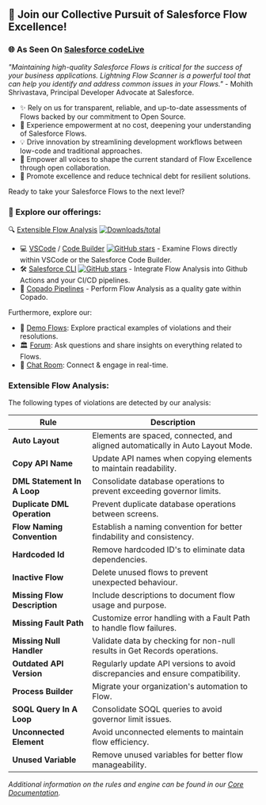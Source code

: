 ## 🤝 Join our Collective Pursuit of Salesforce Flow Excellence!

### 🌐 As Seen On [Salesforce codeLive](https://www.youtube.com/watch?v=VxZWfhTzEqU)

_"Maintaining high-quality Salesforce Flows is critical for the success of your business applications. Lightning Flow Scanner is a powerful tool that can help you identify and address common issues in your Flows."_ - Mohith Shrivastava, Principal Developer Advocate at Salesforce.

- ✨ Rely on us for transparent, reliable, and up-to-date assessments of Flows backed by our commitment to Open Source.
- 🚀 Experience empowerment at no cost, deepening your understanding of Salesforce Flows.
- 💡 Drive innovation by streamlining development workflows between low-code and traditional approaches.
- 🤝 Empower all voices to shape the current standard of Flow Excellence through open collaboration.
- 🌱 Promote excellence and reduce technical debt for resilient solutions.

Ready to take your Salesforce Flows to the next level?
### 🔧 Explore our offerings:

🔍 [Extensible Flow Analysis](#extensible-flow-analysis) [![Downloads/total](https://img.shields.io/npm/dt/lightning-flow-scanner.svg)](https://www.npmjs.com/package/lightning-flow-scanner-core)
  - 💻 [VSCode](https://marketplace.visualstudio.com/items?itemName=ForceConfigControl.lightningflowscanner) / [Code Builder](https://open-vsx.org/extension/ForceConfigControl/lightningflowscanner) [![GitHub stars](https://img.shields.io/github/stars/Lightning-Flow-Scanner/lightning-flow-scanner-vsce)](https://github.com/Lightning-Flow-Scanner/lightning-flow-scanner-vsce/stargazers) - Examine Flows directly within VSCode or the Salesforce Code Builder. 
  - 🛠️ [Salesforce CLI](https://www.npmjs.com/package/lightning-flow-scanner) [![GitHub stars](https://img.shields.io/github/stars/Lightning-Flow-Scanner/lightning-flow-scanner-sfdx)](https://GitHub.com/Lightning-Flow-Scanner/lightning-flow-scanner-sfdx/stargazers/) - Integrate Flow Analysis into Github Actions and your CI/CD pipelines. 
  - 🚦 [Copado Pipelines](https://success.copado.com/s/listing-detail?recordId=a54P7000003G3gBIAS) - Perform Flow Analysis as a quality gate within Copado.

Furthermore, explore our:
- 📂 [Demo Flows](https://github.com/Lightning-Flow-Scanner/lightning-flow-scanner-example-flows): Explore practical examples of violations and their resolutions.
- 🏛️ [Forum](https://github.com/orgs/Lightning-Flow-Scanner/discussions): Ask questions and share insights on everything related to Flows.
- 💬 [Chat Room](https://matrix.to/#/#lightning-flow-scanner:matrix.org): Connect & engage in real-time.

### Extensible Flow Analysis: 
The following types of violations are detected by our analysis:

| Rule | Description |
|--------------------------|-------------|
| **Auto Layout**  | Elements are spaced, connected, and aligned automatically in Auto Layout Mode. |
| **Copy API Name**  | Update API names when copying elements to maintain readability. |
| **DML Statement In A Loop** | Consolidate database operations to prevent exceeding governor limits. |
| **Duplicate DML Operation**  | Prevent duplicate database operations between screens. |
| **Flow Naming Convention**  | Establish a naming convention for better findability and consistency. |
| **Hardcoded Id**  | Remove hardcoded ID's to eliminate data dependencies. |
| **Inactive Flow**  | Delete unused flows to prevent unexpected behaviour.  |
| **Missing Flow Description**  | Include descriptions to document flow usage and purpose. |
| **Missing Fault Path**  | Customize error handling with a Fault Path to handle flow failures. |
| **Missing Null Handler**  | Validate data by checking for non-null results in Get Records operations. |
| **Outdated API Version**  | Regularly update API versions to avoid discrepancies and ensure compatibility. |
| **Process Builder**  | Migrate your organization's automation to Flow. |
| **SOQL Query In A Loop**  | Consolidate SOQL queries to avoid governor limit issues. |
| **Unconnected Element**  | Avoid unconnected elements to maintain flow efficiency. |
| **Unused Variable**  | Remove unused variables for better flow manageability. |

_Additional information on the rules and engine can be found in our [Core Documentation](https://lightning-flow-scanner.github.io/lightning-flow-scanner-core/)._
